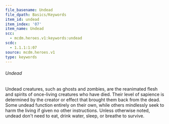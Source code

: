```yaml
---
file_basename: Undead
file_dpath: Basics/Keywords
item_id: undead
item_index: '07'
item_name: Undead
scc:
  - mcdm.heroes.v1:keywords:undead
scdc:
  - 1.1.1:1:07
source: mcdm.heroes.v1
type: keywords
---
```


###### Undead

Undead creatures, such as ghosts and zombies, are the reanimated flesh and spirits of once-living creatures who have died. Their level of sapience is determined by the creator or effect that brought them back from the dead. Some undead function entirely on their own, while others mindlessly seek to harm the living if given no other instructions. Unless otherwise noted, undead don't need to eat, drink water, sleep, or breathe to survive.
